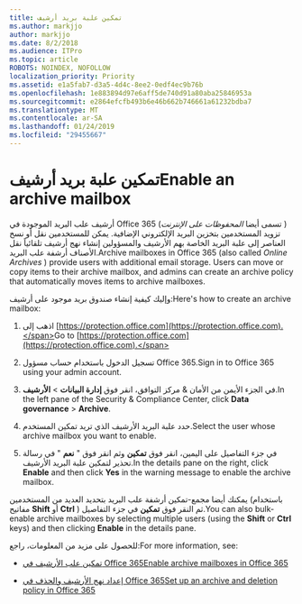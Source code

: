 ```yaml
---
title: تمكين علبة بريد أرشيف
ms.author: markjjo
author: markjjo
ms.date: 8/2/2018
ms.audience: ITPro
ms.topic: article
ROBOTS: NOINDEX, NOFOLLOW
localization_priority: Priority
ms.assetid: e1a5fab7-d3a5-4d4c-8ee2-0edf4ec9b76b
ms.openlocfilehash: 1e883894d97e6aff5de740d91a80aba25846953a
ms.sourcegitcommit: e2864efcfb493b6e46b662b746661a61232bdba7
ms.translationtype: MT
ms.contentlocale: ar-SA
ms.lasthandoff: 01/24/2019
ms.locfileid: "29455667"
---
```

# <a name="enable-an-archive-mailbox"></a><span data-ttu-id="c0303-102">تمكين علبة بريد أرشيف</span><span class="sxs-lookup"><span data-stu-id="c0303-102">Enable an archive mailbox</span></span>

<span data-ttu-id="c0303-p101">أرشيف علب البريد الموجودة في Office 365 (تسمى أيضا *المحفوظات على الإنترنت* ) تزويد المستخدمين بتخزين البريد الإلكتروني الإضافية. يمكن للمستخدمين نقل أو نسخ العناصر إلى علبة البريد الخاصة بهم الأرشيف والمسؤولين إنشاء نهج أرشيف تلقائياً نقل الأصناف أرشفة علب البريد.</span><span class="sxs-lookup"><span data-stu-id="c0303-p101">Archive mailboxes in Office 365 (also called  *Online Archives*  ) provide users with additional email storage. Users can move or copy items to their archive mailbox, and admins can create an archive policy that automatically moves items to archive mailboxes.</span></span> 
  
<span data-ttu-id="c0303-105">وإليك كيفية إنشاء صندوق بريد موجود على أرشيف:</span><span class="sxs-lookup"><span data-stu-id="c0303-105">Here's how to create an archive mailbox:</span></span>
  
1. <span data-ttu-id="c0303-106">اذهب إلى [https://protection.office.com](https://protection.office.com).</span><span class="sxs-lookup"><span data-stu-id="c0303-106">Go to [https://protection.office.com](https://protection.office.com).</span></span>
    
2. <span data-ttu-id="c0303-107">تسجيل الدخول باستخدام حساب مسؤول Office 365.</span><span class="sxs-lookup"><span data-stu-id="c0303-107">Sign in to Office 365 using your admin account.</span></span>
    
3. <span data-ttu-id="c0303-108">في الجزء الأيمن من الأمان &amp; مركز التوافق، انقر فوق **إدارة البيانات** \> **الأرشيف**.</span><span class="sxs-lookup"><span data-stu-id="c0303-108">In the left pane of the Security &amp; Compliance Center, click **Data governance** \> **Archive**.</span></span>
    
4. <span data-ttu-id="c0303-109">حدد علبة البريد الأرشيف الذي تريد تمكين المستخدم.</span><span class="sxs-lookup"><span data-stu-id="c0303-109">Select the user whose archive mailbox you want to enable.</span></span>
    
5. <span data-ttu-id="c0303-110">في جزء التفاصيل على اليمين، انقر فوق **تمكين** وثم انقر فوق " **نعم** " في رسالة تحذير لتمكين علبة البريد الأرشيف.</span><span class="sxs-lookup"><span data-stu-id="c0303-110">In the details pane on the right, click **Enable** and then click **Yes** in the warning message to enable the archive mailbox.</span></span> 
    
<span data-ttu-id="c0303-111">يمكنك أيضا مجمع-تمكين أرشفة علب البريد بتحديد العديد من المستخدمين (باستخدام مفاتيح **Shift** أو **Ctrl** ) ثم النقر فوق **تمكين** في جزء التفاصيل.</span><span class="sxs-lookup"><span data-stu-id="c0303-111">You can also bulk-enable archive mailboxes by selecting multiple users (using the **Shift** or **Ctrl** keys) and then clicking **Enable** in the details pane.</span></span> 
  
<span data-ttu-id="c0303-112">للحصول على مزيد من المعلومات، راجع:</span><span class="sxs-lookup"><span data-stu-id="c0303-112">For more information, see:</span></span>
  
- [<span data-ttu-id="c0303-113">تمكين علب الأرشيف في Office 365</span><span class="sxs-lookup"><span data-stu-id="c0303-113">Enable archive mailboxes in Office 365</span></span>](https://support.office.com/article/enable-archive-mailboxes-in-the-office-365-security-compliance-center-268a109e-7843-405b-bb3d-b9393b2342ce)
    
- [<span data-ttu-id="c0303-114">إعداد نهج الأرشيف والحذف في Office 365</span><span class="sxs-lookup"><span data-stu-id="c0303-114">Set up an archive and deletion policy in Office 365</span></span>](https://support.office.com/article/Set-up-an-archive-and-deletion-policy-for-mailboxes-in-your-Office-365-organization-ec3587e4-7b4a-40fb-8fb8-8aa05aeae2ce)
    

